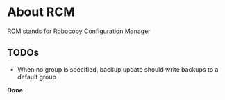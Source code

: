 # About RCM

RCM stands for Robocopy Configuration Manager

## TODOs

- When no group is specified, backup update should write backups to a default group

**Done**:


